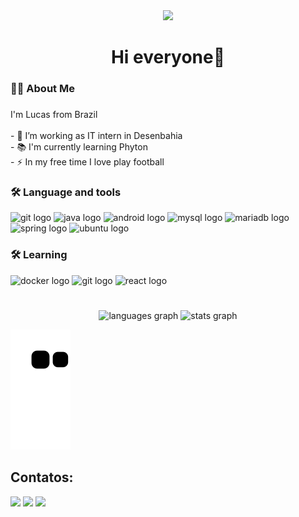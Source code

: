 <div align="center">
  <img src="https://visitor-badge.laobi.icu/badge?page_id=Fariaslr.Fariaslr&"  />
</div>

###

<h1 align="center">Hi everyone👋</h1>

###

<h3 align="left">👩‍💻 About Me</h3>

###

<p align="left">I'm Lucas from Brazil<br><br>- 🔭 I’m working as IT intern in Desenbahia<br>- 📚 I'm currently learning Phyton<br>- ⚡ In my free time I love play football</p>

###


<div align="left">
  <h3>🛠 Language and tools</h3>
  <img src="https://cdn.jsdelivr.net/gh/devicons/devicon@latest/icons/git/git-original-wordmark.svg" height="40" alt="git logo" />  
  <img src="https://cdn.jsdelivr.net/gh/devicons/devicon@latest/icons/java/java-original-wordmark.svg" height="40" alt="java logo" width="40" />
  <img src="https://cdn.jsdelivr.net/gh/devicons/devicon@latest/icons/android/android-plain-wordmark.svg" height="40" alt="android logo"  width="40"/>
  <img src="https://cdn.jsdelivr.net/gh/devicons/devicon@latest/icons/mysql/mysql-original-wordmark.svg" height="40" alt="mysql logo" width="40" />
  <img src="https://cdn.jsdelivr.net/gh/devicons/devicon@latest/icons/mariadb/mariadb-original-wordmark.svg" height="40" alt="mariadb logo" width="40" />
  <img src="https://cdn.jsdelivr.net/gh/devicons/devicon@latest/icons/spring/spring-original-wordmark.svg" height="40" alt="spring logo" width="40"  />
  <img src="https://cdn.jsdelivr.net/gh/devicons/devicon@latest/icons/ubuntu/ubuntu-original.svg" height="40" alt="ubuntu logo" width="40"/>
  <h3>🛠 Learning</h3>
  <img src="https://cdn.jsdelivr.net/gh/devicons/devicon@latest/icons/docker/docker-original-wordmark.svg" height="40" alt="docker logo" width="40"/>
  <img src="https://cdn.jsdelivr.net/gh/devicons/devicon@latest/icons/python/python-original-wordmark.svg" height="40" alt="git logo" />
  <img src="https://cdn.jsdelivr.net/gh/devicons/devicon@latest/icons/react/react-original-wordmark.svg" height="40" alt="react logo" width="40" />
</div>
  
###



#

<div align="center">
  <img src="https://github-readme-stats.vercel.app/api/top-langs?username=Fariaslr&locale=pt-br&hide_title=false&layout=compact&card_width=320&langs_count=5&theme=dracula&hide_border=false&order=2" height="150" alt="languages graph"  />
  <img src="https://github-readme-stats.vercel.app/api?username=Fariaslr&hide_title=false&hide_rank=false&show_icons=true&include_all_commits=true&count_private=true&disable_animations=false&theme=dracula&locale=en&hide_border=false&order=1" height="150" alt="stats graph"  />
</div>

![Snake animation](https://github.com/Fariaslr/Fariaslr/blob/output/github-contribution-grid-snake.svg)  

###

## Contatos:
<a href="https://www.youtube.com/@lucasfarias2250" target="_blank"><img loading="lazy" src="https://img.shields.io/badge/YouTube-FF0000?style=for-the-badge&logo=youtube&logoColor=white" target="_blank"></a>
<a href = "mailto:lucasfarias485@gmail.com"><img loading="lazy" src="https://img.shields.io/badge/Gmail-D14836?style=for-the-badge&logo=gmail&logoColor=white" target="_blank"></a>
<a href="https://www.linkedin.com/in/lucas-farias-806061209/" target="_blank"><img loading="lazy" src="https://img.shields.io/badge/-LinkedIn-%230077B5?style=for-the-badge&logo=linkedin&logoColor=white" target="_blank"></a>   

